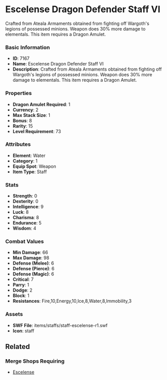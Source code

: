 # Escelense Dragon Defender Staff VI

Crafted from Ateala Armaments obtained from fighting off Wargoth's legions of possessed minions. Weapon does 30% more damage to elementals. This item requires a Dragon Amulet.

### Basic Information

- **ID**: 7167
- **Name**: Escelense Dragon Defender Staff VI
- **Description**: Crafted from Ateala Armaments obtained from fighting off Wargoth&#039;s legions of possessed minions. Weapon does 30% more damage to elementals. This item requires a Dragon Amulet.

### Properties

- **Dragon Amulet Required**: 1
- **Currency**: 2
- **Max Stack Size**: 1
- **Bonus**: 8
- **Rarity**: 15
- **Level Requirement**: 73

### Attributes

- **Element**: Water
- **Category**: 1
- **Equip Spot**: Weapon
- **Item Type**: Staff

### Stats

- **Strength**: 0
- **Dexterity**: 0
- **Intelligence**: 9
- **Luck**: 8
- **Charisma**: 8
- **Endurance**: 5
- **Wisdom**: 4

### Combat Values

- **Min Damage**: 66
- **Max Damage**: 98
- **Defense (Melee)**: 6
- **Defense (Pierce)**: 6
- **Defense (Magic)**: 6
- **Critical**: 7
- **Parry**: 1
- **Dodge**: 2
- **Block**: 1
- **Resistances**: Fire,10,Energy,10,Ice,8,Water,8,Immobility,3

### Assets

- **SWF File**: items/staffs/staff-escelense-r1.swf
- **Icon**: staff

## Related

### Merge Shops Requiring

- [Escelense](../merge-shops/115-escelense.md)

